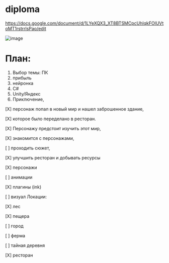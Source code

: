 # diploma

https://docs.google.com/document/d/1LYeXQX3_XT8BTSMCpcUhIqkFOlUVtoMT1rstrrlsPao/edit

![image](https://github.com/Banstra/diploma/assets/97594123/61fd4a77-eae3-450d-b923-e366281a3e96)

<h1>План:</h1>

1. Выбор темы: ПК 
2. прибыль
3. нейронка
4. C#
5. Unity/Яндекс
6. Приключение,
   
[X] персонаж попал в новый мир и нашел заброшенное здание,

[X] которое было переделано в ресторан. 

[X] Персонажу предстоит изучить этот мир, 

[X] знакомится с персонажами, 

[ ] проходить сюжет, 

[X] улучшить ресторан и добывать ресурсы

[X] персонажи

[ ] анимации

[X] плагины  (ink)

[ ] визуал
Локации:

  [X] лес

  [X] пещера

  [ ] город
  
  [ ] ферма
  
  [ ] тайная деревня
  
  [X] ресторан




